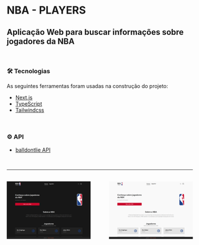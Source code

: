 # NBA - PLAYERS

## Aplicação Web para buscar informações sobre jogadores da NBA

<br/>

### 🛠 Tecnologias


As seguintes ferramentas foram usadas na construção do projeto:

- [Next.js](https://beta.nextjs.org/docs/routing/pages-and-layouts)
- [TypeScript](https://www.typescriptlang.org/)
- [Tailwindcss](https://tailwindcss.com/)

<br/>

### ⚙️ API
- [balldontlie API](https://www.balldontlie.io/?ref=publicapis.dev#introduction)

<br/>

---

<br/>

<div style="display: flex; justify-content: space-between; width: 100%;">
    <img style="" src="assets/nba-players-dark.png" width="45%;" alt="Imagem do projeto versão dark"/>
    <img style="" src="assets/nba-players-light.png" width="45%;" alt="Imagem do projeto versão light"/>
</div>
